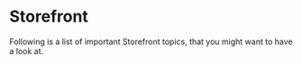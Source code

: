# Storefront

Following is a list of important Storefront topics, that you might want to have a look at.

<PageRef page="add-custom-controller" title="<<<title-missing>>>" />

<PageRef page="customize-templates" title="<<<title-missing>>>" />

<PageRef page="add-custom-javascript" title="<<<title-missing>>>" />

<PageRef page="reacting-to-javascript-events" title="<<<title-missing>>>" />

<PageRef page="add-cookie-to-manager" title="<<<title-missing>>>" />

<PageRef page="use-csrf-protection" title="<<<title-missing>>>" />
